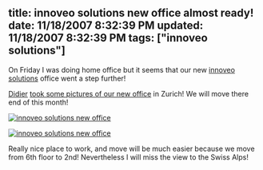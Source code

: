 title: innoveo solutions new office almost ready!
date: 11/18/2007 8:32:39 PM
updated: 11/18/2007 8:32:39 PM
tags: ["innoveo solutions"]
---
On Friday I was doing home office but it seems that our new [innoveo solutions](http://www.innoveo.com/) office went a step further! 

[Didier](http://www.didierbeck.com/) [took some pictures of our new office](http://www.didierbeck.com/2007/11/innoveo-new-office-almost-ready.php) in Zurich! We will move there end of this month!

[![innoveo solutions new office](http://static.flickr.com/2001/2042473491_750f0ec3c0.jpg)](http://www.flickr.com/photos/84825090@N00/2042473491/ "innoveo solutions new office")

[![innoveo solutions new office](http://static.flickr.com/2003/2042473409_29629a3d79.jpg)](http://www.flickr.com/photos/84825090@N00/2042473409/ "innoveo solutions new office")

Really nice place to work, and move will be much easier because we move from 6th floor to 2nd! Nevertheless I will miss the view to the Swiss Alps!
